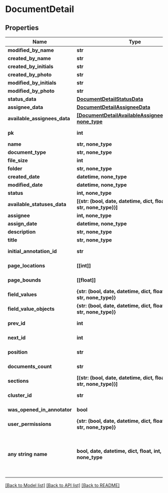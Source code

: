 # DocumentDetail


## Properties
Name | Type | Description | Notes
------------ | ------------- | ------------- | -------------
**modified_by_name** | **str** |  | 
**created_by_name** | **str** |  | 
**created_by_initials** | **str** |  | 
**created_by_photo** | **str** |  | 
**modified_by_initials** | **str** |  | 
**modified_by_photo** | **str** |  | 
**status_data** | [**DocumentDetailStatusData**](DocumentDetailStatusData.md) |  | 
**assignee_data** | [**DocumentDetailAssigneeData**](DocumentDetailAssigneeData.md) |  | 
**available_assignees_data** | [**[DocumentDetailAvailableAssigneesDataInner], none_type**](DocumentDetailAvailableAssigneesDataInner.md) |  | 
**pk** | **int** |  | [optional] [readonly] 
**name** | **str, none_type** |  | [optional] 
**document_type** | **str, none_type** |  | [optional] 
**file_size** | **int** |  | [optional] 
**folder** | **str, none_type** |  | [optional] 
**created_date** | **datetime, none_type** |  | [optional] 
**modified_date** | **datetime, none_type** |  | [optional] 
**status** | **int, none_type** |  | [optional] 
**available_statuses_data** | **[{str: (bool, date, datetime, dict, float, int, list, str, none_type)}]** |  | [optional] [readonly] 
**assignee** | **int, none_type** |  | [optional] 
**assign_date** | **datetime, none_type** |  | [optional] 
**description** | **str, none_type** |  | [optional] 
**title** | **str, none_type** |  | [optional] 
**initial_annotation_id** | **str** |  | [optional] [readonly] 
**page_locations** | **[[int]]** |  | [optional] [readonly] 
**page_bounds** | **[[float]]** |  | [optional] [readonly] 
**field_values** | **{str: (bool, date, datetime, dict, float, int, list, str, none_type)}** |  | [optional] [readonly] 
**field_value_objects** | **{str: (bool, date, datetime, dict, float, int, list, str, none_type)}** |  | [optional] [readonly] 
**prev_id** | **int** |  | [optional] [readonly] 
**next_id** | **int** |  | [optional] [readonly] 
**position** | **str** |  | [optional] [readonly] 
**documents_count** | **str** |  | [optional] [readonly] 
**sections** | **[{str: (bool, date, datetime, dict, float, int, list, str, none_type)}]** |  | [optional] [readonly] 
**cluster_id** | **str** |  | [optional] [readonly] 
**was_opened_in_annotator** | **bool** |  | [optional] [readonly] 
**user_permissions** | **{str: (bool, date, datetime, dict, float, int, list, str, none_type)}** |  | [optional] [readonly] 
**any string name** | **bool, date, datetime, dict, float, int, list, str, none_type** | any string name can be used but the value must be the correct type | [optional]

[[Back to Model list]](../README.md#documentation-for-models) [[Back to API list]](../README.md#documentation-for-api-endpoints) [[Back to README]](../README.md)


